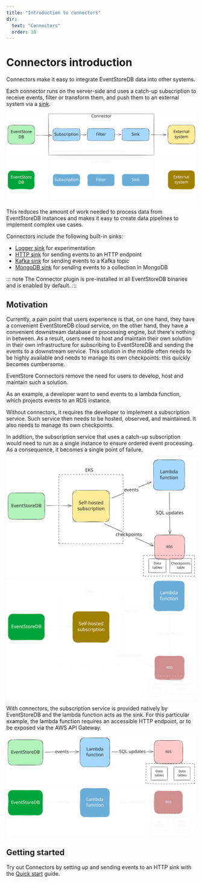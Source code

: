 ```yaml
---
title: "Introduction to connectors"
dir:
  text: "Connectors"
  order: 10
---
```


# Connectors introduction

Connectors make it easy to integrate EventStoreDB data into other systems.

Each connector runs on the server-side and uses a catch-up subscription to receive events, filter or transform them, and push them to an external system via a [sink](https://en.wikipedia.org/wiki/Sink_(computing)).

![Connectors anatomy](./images/connector-anatomy.svg#light)
![Connectors anatomy](./images/connector-anatomy-dark.svg#dark)

This reduces the amount of work needed to process data from EventStoreDB instances and makes it easy to create data pipelines to implement complex use cases.

Connectors include the following built-in sinks:

- [Logger sink](./sinks/logger.md) for experimentation
- [HTTP sink](./sinks/http.md) for sending events to an HTTP endpoint
- [Kafka sink](./sinks/kafka.md) for sending events to a Kafka topic
- [MongoDB sink](./sinks/mongo.md) for sending events to a collection in MongoDB

::: note
The Connector plugin is pre-installed in all EventStoreDB binaries and is enabled by default.
:::

## Motivation

Currently, a pain point that users experience is that, on one hand, they have a convenient EventStoreDB cloud service, on the other hand, they have a convenient downstream database or processing engine, but there's nothing in between.
As a result, users need to host and maintain their own solution in their own infrastructure for subscribing to EventStoreDB and sending the events to a downstream service.
This solution in the middle often needs to be highly available and needs to manage its own checkpoints: this quickly becomes cumbersome.

EventStore Connectors remove the need for users to develop, host and maintain such a solution.

As an example, a developer want to send events to a lambda function, which projects events to an RDS instance.

Without connectors, it requires the developer to implement a subscription service. Such service then needs to be hosted, observed, and maintained. It also needs to manage its own checkpoints.

In addition, the subscription service that uses a catch-up subscription would need to run as a single instance to ensure ordered event processing. As a consequence, it becomes a single point of failure.

![Example with EKS and Lambda](./images/example-lambda-eks.svg#light)
![Example with EKS and Lambda](./images/example-lambda-eks-dark.svg#dark)

With connectors, the subscription service is provided natively by EventStoreDB and the lambda function acts as the sink. For this particular example, the lambda function requires an accessible HTTP endpoint, or to be exposed via the AWS API Gateway.


![Example with Connector and Lambda](./images/example-lambda-connector.svg#light)
![Example with Connector and Lambda](./images/example-lambda-connector-dark.svg#dark)

## Getting started

Try out Connectors by setting up and sending events to an HTTP sink with the [Quick start](./quickstart.md) guide.